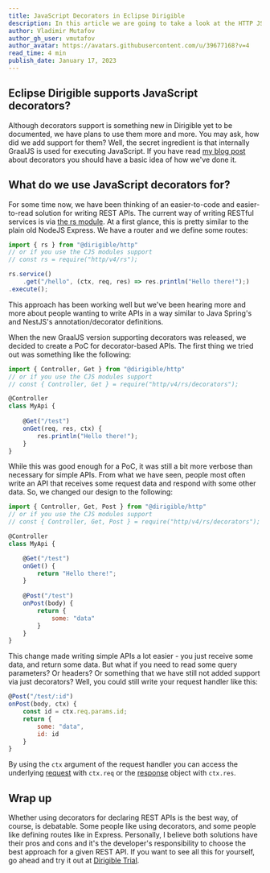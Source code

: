 ```yaml
---
title: JavaScript Decorators in Eclipse Dirigible
description: In this article we are going to take a look at the HTTP JS decorators of Eclipse Dirigible
author: Vladimir Mutafov
author_gh_user: vmutafov
author_avatar: https://avatars.githubusercontent.com/u/39677168?v=4
read_time: 4 min
publish_date: January 17, 2023
---
```


## Eclipse Dirigible supports JavaScript decorators?

Although decorators support is something new in Dirigible yet to be documented, we have plans to use them more and more. You may ask, how did we add support for them? Well, the secret ingredient is that internally GraalJS is used for executing JavaScript. If you have read [my blog post](https://vmutafov.com/graaljs-decorators) about decorators you should have a basic idea of how we've done it.

## What do we use JavaScript decorators for?

For some time now, we have been thinking of an easier-to-code and easier-to-read solution for writing REST APIs. The current way of writing RESTful services is via [the rs module](https://www.dirigible.io/api/http/rs/). At a first glance, this is pretty similar to the plain old NodeJS Express. We have a router and we define some routes:

```javascript
import { rs } from "@dirigible/http"
// or if you use the CJS modules support
// const rs = require("http/v4/rs");

rs.service()
    .get("/hello", (ctx, req, res) => res.println("Hello there!");)
.execute();
```

This approach has been working well but we've been hearing more and more about people wanting to write APIs in a way similar to Java Spring's and NestJS's annotation/decorator definitions.

When the new GraalJS version supporting decorators was released, we decided to create a PoC for decorator-based APIs. The first thing we tried out was something like the following:

```javascript
import { Controller, Get } from "@dirigible/http"
// or if you use the CJS modules support
// const { Controller, Get } = require("http/v4/rs/decorators");

@Controller
class MyApi {
    
    @Get("/test")
    onGet(req, res, ctx) {
        res.println("Hello there!");
    }
}
```

While this was good enough for a PoC, it was still a bit more verbose than necessary for simple APIs. From what we have seen, people most often write an API that receives some request data and respond with some other data. So, we changed our design to the following:

```javascript
import { Controller, Get, Post } from "@dirigible/http"
// or if you use the CJS modules support
// const { Controller, Get, Post } = require("http/v4/rs/decorators");

@Controller
class MyApi {

    @Get("/test")
    onGet() {
        return "Hello there!";
    }
    
    @Post("/test")
    onPost(body) {
        return {
            some: "data"
        }
    }
}
```

This change made writing simple APIs a lot easier - you just receive some data, and return some data. But what if you need to read some query parameters? Or headers? Or something that we have still not added support via just decorators? Well, you could still write your request handler like this:

```javascript
@Post("/test/:id")
onPost(body, ctx) {
    const id = ctx.req.params.id;
    return {
        some: "data",
        id: id
    }
}
```

By using the `ctx` argument of the request handler you can access the underlying [request](https://www.dirigible.io/api/http/request/) with `ctx.req` or the [response](https://www.dirigible.io/api/http/response/) object with `ctx.res`.

## Wrap up
Whether using decorators for declaring REST APIs is the best way, of course, is debatable. Some people like using decorators, and some people like defining routes like in Express. Personally, I believe both solutions have their pros and cons and it's the developer's responsibility to choose the best approach for a given REST API. If you want to see all this for yourself, go ahead and try it out at [Dirigible Trial](https://trial.apps.dirigible.io/).
